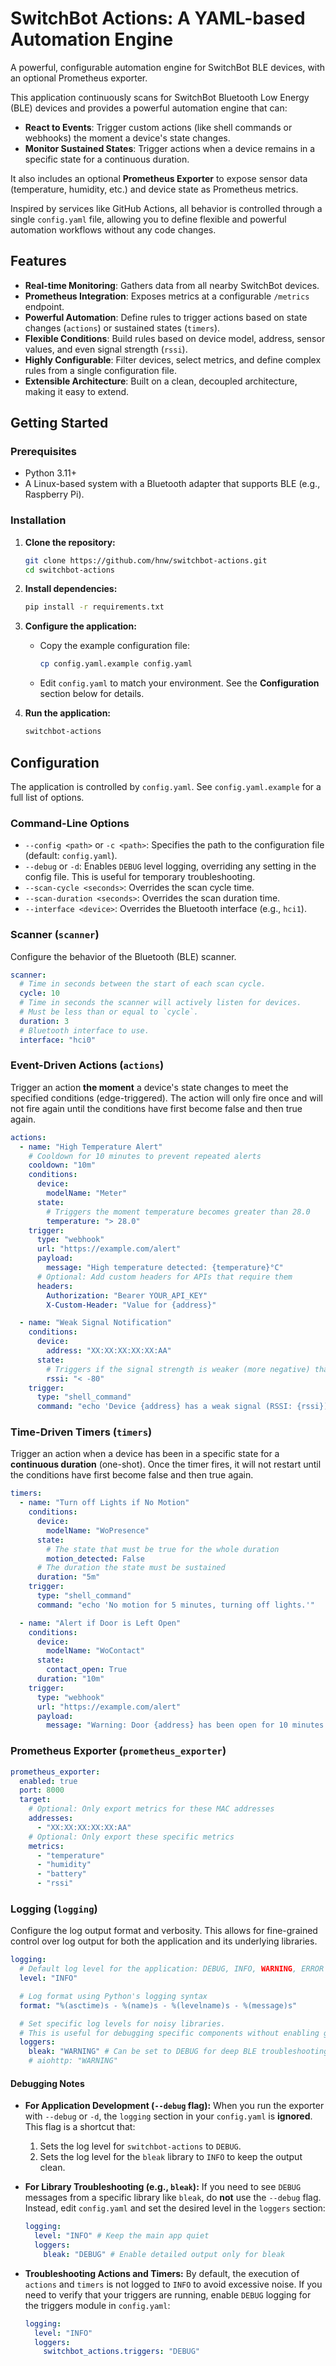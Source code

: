 # SwitchBot Actions: A YAML-based Automation Engine

A powerful, configurable automation engine for SwitchBot BLE devices, with an optional Prometheus exporter.

This application continuously scans for SwitchBot Bluetooth Low Energy (BLE) devices and provides a powerful automation engine that can:

-   **React to Events**: Trigger custom actions (like shell commands or webhooks) the moment a device's state changes.
-   **Monitor Sustained States**: Trigger actions when a device remains in a specific state for a continuous duration.

It also includes an optional **Prometheus Exporter** to expose sensor data (temperature, humidity, etc.) and device state as Prometheus metrics.

Inspired by services like GitHub Actions, all behavior is controlled through a single `config.yaml` file, allowing you to define flexible and powerful automation workflows without any code changes.

## Features

-   **Real-time Monitoring**: Gathers data from all nearby SwitchBot devices.
-   **Prometheus Integration**: Exposes metrics at a configurable `/metrics` endpoint.
-   **Powerful Automation**: Define rules to trigger actions based on state changes (`actions`) or sustained states (`timers`).
-   **Flexible Conditions**: Build rules based on device model, address, sensor values, and even signal strength (`rssi`).
-   **Highly Configurable**: Filter devices, select metrics, and define complex rules from a single configuration file.
-   **Extensible Architecture**: Built on a clean, decoupled architecture, making it easy to extend.

## Getting Started

### Prerequisites

-   Python 3.11+
-   A Linux-based system with a Bluetooth adapter that supports BLE (e.g., Raspberry Pi).

### Installation

1.  **Clone the repository:**
    ```bash
    git clone https://github.com/hnw/switchbot-actions.git
    cd switchbot-actions
    ```

2.  **Install dependencies:**
    ```bash
    pip install -r requirements.txt
    ```

3.  **Configure the application:**
    -   Copy the example configuration file:
        ```bash
        cp config.yaml.example config.yaml
        ```
    -   Edit `config.yaml` to match your environment. See the **Configuration** section below for details.

4.  **Run the application:**
    ```bash
    switchbot-actions
    ```

## Configuration

The application is controlled by `config.yaml`. See `config.yaml.example` for a full list of options.

### Command-Line Options

-   `--config <path>` or `-c <path>`: Specifies the path to the configuration file (default: `config.yaml`).
-   `--debug` or `-d`: Enables `DEBUG` level logging, overriding any setting in the config file. This is useful for temporary troubleshooting.
-   `--scan-cycle <seconds>`: Overrides the scan cycle time.
-   `--scan-duration <seconds>`: Overrides the scan duration time.
-   `--interface <device>`: Overrides the Bluetooth interface (e.g., `hci1`).

### Scanner (`scanner`)

Configure the behavior of the Bluetooth (BLE) scanner.

```yaml
scanner:
  # Time in seconds between the start of each scan cycle.
  cycle: 10
  # Time in seconds the scanner will actively listen for devices.
  # Must be less than or equal to `cycle`.
  duration: 3
  # Bluetooth interface to use.
  interface: "hci0"
```

### Event-Driven Actions (`actions`)

Trigger an action **the moment** a device's state changes to meet the specified conditions (edge-triggered). The action will only fire once and will not fire again until the conditions have first become false and then true again.

```yaml
actions:
  - name: "High Temperature Alert"
    # Cooldown for 10 minutes to prevent repeated alerts
    cooldown: "10m"
    conditions:
      device:
        modelName: "Meter"
      state:
        # Triggers the moment temperature becomes greater than 28.0
        temperature: "> 28.0"
    trigger:
      type: "webhook"
      url: "https://example.com/alert"
      payload:
        message: "High temperature detected: {temperature}°C"
      # Optional: Add custom headers for APIs that require them
      headers:
        Authorization: "Bearer YOUR_API_KEY"
        X-Custom-Header: "Value for {address}"

  - name: "Weak Signal Notification"
    conditions:
      device:
        address: "XX:XX:XX:XX:XX:AA"
      state:
        # Triggers if the signal strength is weaker (more negative) than -80 dBm
        rssi: "< -80"
    trigger:
      type: "shell_command"
      command: "echo 'Device {address} has a weak signal (RSSI: {rssi})'"
```

### Time-Driven Timers (`timers`)

Trigger an action when a device has been in a specific state for a **continuous duration** (one-shot). Once the timer fires, it will not restart until the conditions have first become false and then true again.

```yaml
timers:
  - name: "Turn off Lights if No Motion"
    conditions:
      device:
        modelName: "WoPresence"
      state:
        # The state that must be true for the whole duration
        motion_detected: False
      # The duration the state must be sustained
      duration: "5m"
    trigger:
      type: "shell_command"
      command: "echo 'No motion for 5 minutes, turning off lights.'"

  - name: "Alert if Door is Left Open"
    conditions:
      device:
        modelName: "WoContact"
      state:
        contact_open: True
      duration: "10m"
    trigger:
      type: "webhook"
      url: "https://example.com/alert"
      payload:
        message: "Warning: Door {address} has been open for 10 minutes!"
```

### Prometheus Exporter (`prometheus_exporter`)

```yaml
prometheus_exporter:
  enabled: true
  port: 8000
  target:
    # Optional: Only export metrics for these MAC addresses
    addresses:
      - "XX:XX:XX:XX:XX:AA"
    # Optional: Only export these specific metrics
    metrics:
      - "temperature"
      - "humidity"
      - "battery"
      - "rssi"
```

### Logging (`logging`)

Configure the log output format and verbosity. This allows for fine-grained control over log output for both the application and its underlying libraries.

```yaml
logging:
  # Default log level for the application: DEBUG, INFO, WARNING, ERROR
  level: "INFO"

  # Log format using Python's logging syntax
  format: "%(asctime)s - %(name)s - %(levelname)s - %(message)s"

  # Set specific log levels for noisy libraries.
  # This is useful for debugging specific components without enabling global debug.
  loggers:
    bleak: "WARNING" # Can be set to DEBUG for deep BLE troubleshooting
    # aiohttp: "WARNING"
```

#### Debugging Notes

-   **For Application Development (`--debug` flag):**
    When you run the exporter with `--debug` or `-d`, the `logging` section in your `config.yaml` is **ignored**. This flag is a shortcut that:
    1.  Sets the log level for `switchbot-actions` to `DEBUG`.
    2.  Sets the log level for the `bleak` library to `INFO` to keep the output clean.

-   **For Library Troubleshooting (e.g., `bleak`):**
    If you need to see `DEBUG` messages from a specific library like `bleak`, do **not** use the `--debug` flag. Instead, edit `config.yaml` and set the desired level in the `loggers` section:
    ```yaml
    logging:
      level: "INFO" # Keep the main app quiet
      loggers:
        bleak: "DEBUG" # Enable detailed output only for bleak
    ```

-   **Troubleshooting Actions and Timers:**
    By default, the execution of `actions` and `timers` is not logged to `INFO` to avoid excessive noise. If you need to verify that your triggers are running, enable `DEBUG` logging for the triggers module in `config.yaml`:
    ```yaml
    logging:
      level: "INFO"
      loggers:
        switchbot_actions.triggers: "DEBUG"
    ```
